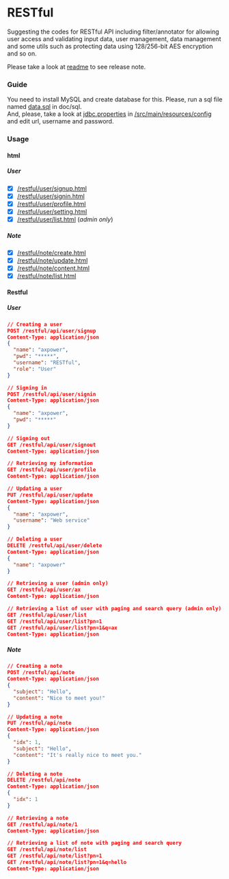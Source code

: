 RESTful
=======

Suggesting the codes for RESTful API including filter/annotator for allowing user access and validating input data, user management, data management and some utils such as protecting data using 128/256-bit AES encryption and so on.

Please take a look at [readme](/doc/readme) to see release note.

### Guide ###
You need to install MySQL and create database for this. Please, run a sql file named [data.sql](/doc/sql/data.sql) in doc/sql.<br>
And, please, take a look at [jdbc.properties](/src/main/resources/config/jdbc.properties) in [/src/main/resources/config](/src/main/resources/config) and edit url, username and password.

### Usage ###

#### html ####
##### User #####
  - [x] [/restful/user/signup.html](/src/main/webapp/user/signup.html "Creating new user")
  - [x] [/restful/user/signin.html](/src/main/webapp/user/signin.html "Signing in")
  - [x] [/restful/user/profile.html](/src/main/webapp/user/profile.html "Retrieving my information")
  - [x] [/restful/user/setting.html](/src/main/webapp/user/setting.html "Updating/Deleting user information")
  - [x] [/restful/user/list.html](/src/main/webapp/user/list.html "Retrieving user list") (_admin only_)

##### Note #####
  - [x] [/restful/note/create.html](/src/main/webapp/note/create.html "Creating new note")
  - [x] [/restful/note/update.html](/src/main/webapp/note/update.html "Updating note")
  - [x] [/restful/note/content.html](/src/main/webapp/note/content.html "Retrieving note content")
  - [x] [/restful/note/list.html](/src/main/webapp/note/list.html "Retrieving note list")

#### Restful ####
##### User #####
```json
// Creating a user
POST /restful/api/user/signup
Content-Type: application/json
{
  "name": "axpower",
  "pwd": "*****",
  "username": "RESTful",
  "role": "User"
}

// Signing in
POST /restful/api/user/signin
Content-Type: application/json
{
  "name": "axpower",
  "pwd": "*****"
}

// Signing out
GET /restful/api/user/signout
Content-Type: application/json

// Retrieving my information 
GET /restful/api/user/profile
Content-Type: application/json

// Updating a user
PUT /restful/api/user/update
Content-Type: application/json
{
  "name": "axpower",
  "username": "Web service"
}

// Deleting a user
DELETE /restful/api/user/delete
Content-Type: application/json
{
  "name": "axpower"
}

// Retrieving a user (admin only)
GET /restful/api/user/ax
Content-Type: application/json

// Retrieving a list of user with paging and search query (admin only)
GET /restful/api/user/list 
GET /restful/api/user/list?pn=1
GET /restful/api/user/list?pn=1&q=ax
Content-Type: application/json
```

##### Note #####
```json
// Creating a note
POST /restful/api/note
Content-Type: application/json
{
  "subject": "Hello",
  "content": "Nice to meet you!"
}

// Updating a note
PUT /restful/api/note
Content-Type: application/json
{
  "idx": 1,
  "subject": "Hello",
  "content": "It's really nice to meet you."
}

// Deleting a note
DELETE /restful/api/note
Content-Type: application/json
{
  "idx": 1
}

// Retrieving a note
GET /restful/api/note/1
Content-Type: application/json

// Retrieving a list of note with paging and search query
GET /restful/api/note/list 
GET /restful/api/note/list?pn=1
GET /restful/api/note/list?pn=1&q=hello
Content-Type: application/json
```